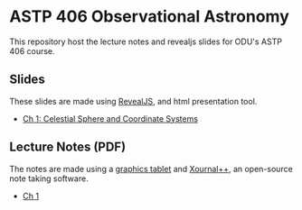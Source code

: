 # ASTP 406 Observational Astronomy
This repository host the lecture notes and revealjs slides for ODU's ASTP 406 course.

## Slides
These slides are made using [RevealJS](https://revealjs.com/), and html presentation tool.
- [Ch 1: Celestial Sphere and Coordinate Systems](./Ch01_Celestial_Sphere_and_Coordinate_Systems/Ch01_slides.html)

## Lecture Notes (PDF)
The notes are made using a [graphics tablet](https://www.wacom.com/en-us/products/pen-tablets/wacom-intuos) 
and [Xournal++](https://xournalpp.github.io/), an open-source note taking software.
- [Ch 1](./Lecture_Notes/Ch01_Lecture_Notes.pdf)
